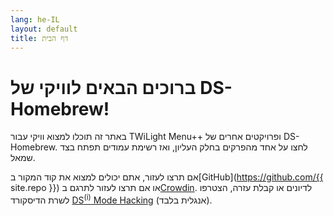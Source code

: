 ```yaml
---
lang: he-IL
layout: default
title: דף הבית
---
```


# ברוכים הבאים לוויקי של DS-Homebrew!

באתר זה תוכלו למצוא וויקי עבור TWiLight Menu++ ופרויקטים אחרים של DS-Homebrew. לחצו על אחד מהפרקים בחלק העליון, ואז רשימת עמודים תפתח בצד שמאל.

אם תרצו לעזור, אתם יכולים למצוא את קוד המקור ב[GitHub](https://github.com/{{ site.repo }}) או אם תרצו לעזור לתרגם ב[Crowdin](https://crowdin.com/project/ds-homebrew-wiki). לדיונים או קבלת עזרה, הצטרפו לשרת הדיסקורד [DS<sup>(i)</sup> Mode Hacking](https://ds-homebrew.com/discord) (אנגלית בלבד).
